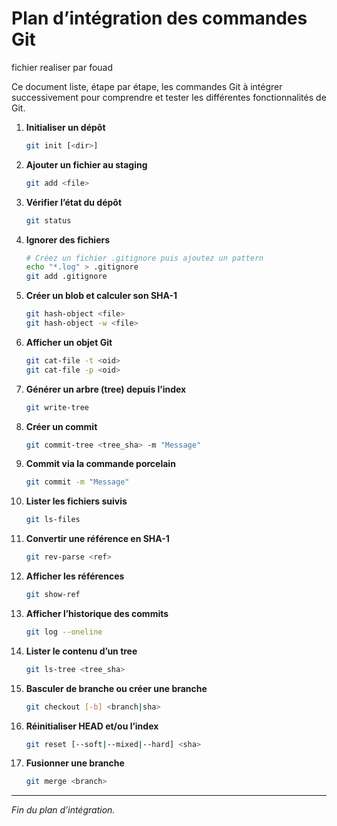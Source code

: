 # Plan d’intégration des commandes Git

fichier realiser par fouad 

Ce document liste, étape par étape, les commandes Git à intégrer successivement pour comprendre et tester les différentes fonctionnalités de Git.

1. **Initialiser un dépôt**

   ```bash
   git init [<dir>]
   ```

2. **Ajouter un fichier au staging**

   ```bash
   git add <file>
   ```

3. **Vérifier l’état du dépôt**

   ```bash
   git status
   ```

4. **Ignorer des fichiers**

   ```bash
   # Créez un fichier .gitignore puis ajoutez un pattern
   echo "*.log" > .gitignore
   git add .gitignore
   ```

5. **Créer un blob et calculer son SHA-1**

   ```bash
   git hash-object <file>
   git hash-object -w <file>
   ```

6. **Afficher un objet Git**

   ```bash
   git cat-file -t <oid>
   git cat-file -p <oid>
   ```

7. **Générer un arbre (tree) depuis l’index**

   ```bash
   git write-tree
   ```

8. **Créer un commit**

   ```bash
   git commit-tree <tree_sha> -m "Message"
   ```

9. **Commit via la commande porcelain**

   ```bash
   git commit -m "Message"
   ```

10. **Lister les fichiers suivis**

    ```bash
    git ls-files
    ```

11. **Convertir une référence en SHA-1**

    ```bash
    git rev-parse <ref>
    ```

12. **Afficher les références**

    ```bash
    git show-ref
    ```

13. **Afficher l’historique des commits**

    ```bash
    git log --oneline
    ```

14. **Lister le contenu d’un tree**

    ```bash
    git ls-tree <tree_sha>
    ```

15. **Basculer de branche ou créer une branche**

    ```bash
    git checkout [-b] <branch|sha>
    ```

16. **Réinitialiser HEAD et/ou l’index**

    ```bash
    git reset [--soft|--mixed|--hard] <sha>
    ```

17. **Fusionner une branche**

    ```bash
    git merge <branch>
    ```

---

*Fin du plan d’intégration.*

